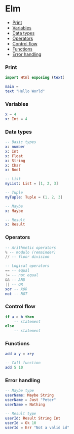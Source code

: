 <!-- markdownlint-disable MD001 -->

# Elm

- [Print](#print)
- [Variables](#variables)
- [Data types](#data-types)
- [Operators](#operators)
- [Control flow](#control-flow)
- [Functions](#functions)
- [Error handling](#error-handling)

### Print

``` elm
import Html exposing (text)

main =
text "Hello World"
```

### Variables

``` elm
x = 4
x: Int = 4
```

### Data types

``` elm
-- Basic types
x: number
x: Int
x: Float
x: String
x: Char
x: Bool

-- List
myList: List = [1, 2, 3]

-- Tuple
myTuple: Tuple = (1, 2, 3)

-- Maybe
x: Maybe

-- Result
x: Result
```

### Operators

``` elm
-- Arithmetic operators
% -- modulo (remainder)
// -- floor division

-- Logical operators
== -- equal
!= -- not equal
&& -- AND
|| -- OR
xor -- XOR
not -- NOT
```

### Control flow

``` elm
if a > b then
    -- statement
else 
    -- statement
```

### Functions

``` elm
add x y = x+y

-- Call function
add 5 10
```

### Error handling

``` elm
-- Maybe type
userName: Maybe String
userName = Just "Peter"
userName = Nothing

-- Result type
userId: Result String Int
userId = Ok 10
userId = Err "Not a valid id"
```
